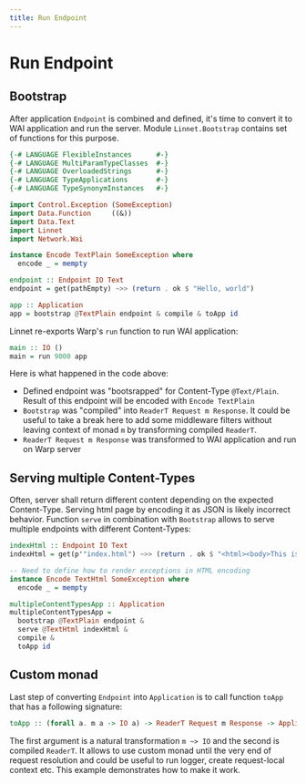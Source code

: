 ```yaml
---
title: Run Endpoint
---
```


# Run Endpoint

## Bootstrap

After application `Endpoint` is combined and defined, it's time to convert it to WAI
application and run the server. Module `Linnet.Bootstrap` contains set of functions for this purpose.    


```haskell top
{-# LANGUAGE FlexibleInstances      #-}
{-# LANGUAGE MultiParamTypeClasses  #-}
{-# LANGUAGE OverloadedStrings      #-}
{-# LANGUAGE TypeApplications       #-}
{-# LANGUAGE TypeSynonymInstances   #-}

import Control.Exception (SomeException)
import Data.Function     ((&))
import Data.Text
import Linnet
import Network.Wai

instance Encode TextPlain SomeException where
  encode _ = mempty

endpoint :: Endpoint IO Text
endpoint = get(pathEmpty) ~>> (return . ok $ "Hello, world")

app :: Application
app = bootstrap @TextPlain endpoint & compile & toApp id
```

Linnet re-exports Warp's `run` function to run WAI application:
```haskell
main :: IO ()
main = run 9000 app
```

Here is what happened in the code above:
* Defined endpoint was "bootsrapped" for Content-Type `@Text/Plain`. Result of this
endpoint will be encoded with `Encode TextPlain`
* `Bootstrap` was "compiled" into `ReaderT Request m Response`. It could be useful to take a break
here to add some middleware filters without leaving context of monad `m` by transforming compiled `ReaderT`.
* `ReaderT Request m Response` was transformed to WAI application and run on Warp server

## Serving multiple Content-Types

Often, server shall return different content depending on the expected Content-Type. Serving html page by encoding
it as JSON is likely incorrect behavior. Function `serve` in combination with `Bootstrap` allows to serve multiple
endpoints with different Content-Types:

```haskell
indexHtml :: Endpoint IO Text
indexHtml = get(p'"index.html") ~>> (return . ok $ "<html><body>This is HTML</body></html>")

-- Need to define how to render exceptions in HTML encoding
instance Encode TextHtml SomeException where
  encode _ = mempty

multipleContentTypesApp :: Application
multipleContentTypesApp =
  bootstrap @TextPlain endpoint &
  serve @TextHtml indexHtml &
  compile &
  toApp id
```

## Custom monad

Last step of converting `Endpoint` into `Application` is to call function `toApp` that has a following signature:

```haskell
toApp :: (forall a. m a -> IO a) -> ReaderT Request m Response -> Application
```

The first argument is a natural transformation `m ~> IO` and the second is compiled `ReaderT`.
It allows to use custom monad until the very end of request resolution and could be useful to run logger,
create request-local context etc. This example demonstrates how to make it work.